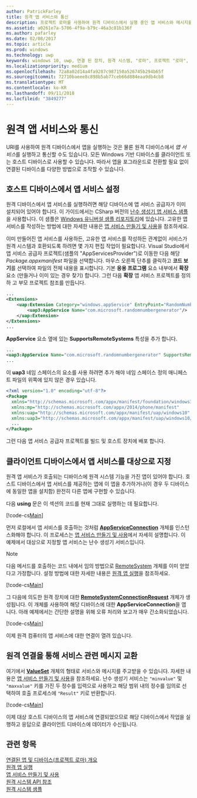 ```yaml
---
author: PatrickFarley
title: 원격 앱 서비스와 통신
description: 프로젝트 로마를 사용하여 원격 디바이스에서 실행 중인 앱 서비스와 메시지를 교환하세요.
ms.assetid: a0261e7a-5706-4f9a-b79c-46a3c81b136f
ms.author: pafarley
ms.date: 02/08/2017
ms.topic: article
ms.prod: windows
ms.technology: uwp
keywords: windows 10, uwp, 연결 된 장치, 원격 시스템, "로마", 프로젝트 "로마", 백그라운드 작업, 앱 서비스
ms.localizationpriority: medium
ms.openlocfilehash: 72a8a02d14a4fa9287c987150a526745b294b65f
ms.sourcegitcommit: 72710baeee8c898b5ab77ceb66d884eaa9db4cb8
ms.translationtype: MT
ms.contentlocale: ko-KR
ms.lasthandoff: 09/11/2018
ms.locfileid: "3849277"
---
```

# <a name="communicate-with-a-remote-app-service"></a>원격 앱 서비스와 통신

URI를 사용하여 원격 디바이스에서 앱을 실행하는 것은 물론 원격 디바이스에서 *앱 서비스*를 실행하고 통신할 수도 있습니다. 모든 Windows 기반 디바이스를 클라이언트 또는 호스트 디바이스로 사용할 수 있습니다. 따라서 앱을 포그라운드로 전환할 필요 없이 연결된 디바이스를 다양한 방법으로 조작할 수 있습니다.

## <a name="set-up-the-app-service-on-the-host-device"></a>호스트 디바이스에서 앱 서비스 설정
원격 디바이스에서 앱 서비스를 실행하려면 해당 디바이스에 앱 서비스 공급자가 이미 설치되어 있어야 합니다. 이 가이드에서는 CSharp 버전의 [난수 생성기 앱 서비스 샘플](https://github.com/Microsoft/Windows-universal-samples/tree/master/Samples/AppServices)을 사용합니다. 이 샘플은 [Windows 유니버설 샘플 리포지토리](https://github.com/Microsoft/Windows-universal-samples/tree/master/Samples/AppServices)에 있습니다. 고유한 앱 서비스를 작성하는 방법에 대한 자세한 내용은 [앱 서비스 만들기 및 사용](how-to-create-and-consume-an-app-service.md)을 참조하세요.

이미 만들어진 앱 서비스를 사용하든, 고유한 앱 서비스를 작성하든 관계없이 서비스가 원격 시스템과 호환되도록 하려면 몇 가지 편집 작업이 필요합니다. Visual Studio에서 앱 서비스 공급자 프로젝트(샘플의 "AppServicesProvider")로 이동한 다음 해당 _Package.appxmanifest_ 파일을 선택합니다. 마우스 오른쪽 단추를 클릭하고 **코드 보기**를 선택하여 파일의 전체 내용을 표시합니다. 기본 **응용 프로그램** 요소 내부에서 **확장** 요소 (만들거나 이미 있는 경우 찾기) 합니다. 그런 다음 **확장** 앱 서비스 프로젝트를 정의 하 고 부모 프로젝트 참조를 만듭니다.

``` xml
...
<Extensions>
    <uap:Extension Category="windows.appService" EntryPoint="RandomNumberService.RandomNumberGeneratorTask">
        <uap3:AppService Name="com.microsoft.randomnumbergenerator"/>
    </uap:Extension>
</Extensions>
...
```

**AppService** 요소 옆에 있는 **SupportsRemoteSystems** 특성을 추가 합니다.

``` xml
...
<uap3:AppService Name="com.microsoft.randomnumbergenerator" SupportsRemoteSystems="true"/>
...
```

이 **uap3** 네임 스페이스의 요소를 사용 하려면 추가 해야 네임 스페이스 정의 매니페스트 파일의 위쪽에 있지 않은 경우 있습니다.

```xml
<?xml version="1.0" encoding="utf-8"?>
<Package
  xmlns="http://schemas.microsoft.com/appx/manifest/foundation/windows10"
  xmlns:mp="http://schemas.microsoft.com/appx/2014/phone/manifest"
  xmlns:uap="http://schemas.microsoft.com/appx/manifest/uap/windows10"
  xmlns:uap3="http://schemas.microsoft.com/appx/manifest/uap/windows10/3">
  ...
</Package>
```

그런 다음 앱 서비스 공급자 프로젝트를 빌드 및 호스트 장치에 배포 합니다.

## <a name="target-the-app-service-from-the-client-device"></a>클라이언트 디바이스에서 앱 서비스를 대상으로 지정
원격 앱 서비스가 호출되는 디바이스에 원격 시스템 기능을 가진 앱이 있어야 합니다. 호스트 디바이스에서 앱 서비스를 제공하는 앱에 이 앱을 추가하거나(이 경우 두 디바이스에 동일한 앱을 설치함) 완전히 다른 앱에 구현할 수 있습니다.

다음 **using** 문은 이 섹션의 코드를 현재 그대로 실행하는 데 필요합니다.

[!code-cs[Main](./code/RemoteAppService/MainPage.xaml.cs#SnippetUsings)]


먼저 로컬에서 앱 서비스를 호출하는 것처럼 [**AppServiceConnection**](https://msdn.microsoft.com/library/windows/apps/Windows.ApplicationModel.AppService.AppServiceConnection) 개체를 인스턴스화해야 합니다. 이 프로세스는 [앱 서비스 만들기 및 사용](how-to-create-and-consume-an-app-service.md)에서 자세히 설명합니다. 이 예제에서 대상으로 지정할 앱 서비스는 난수 생성기 서비스입니다.

> [!NOTE]
> 다음 메서드를 호출하는 코드 내에서 임의 방법으로 [RemoteSystem](https://msdn.microsoft.com/library/windows/apps/Windows.System.RemoteSystems.RemoteSystem) 개체를 이미 얻었다고 가정합니다. 설정 방법에 대한 자세한 내용은 [원격 앱 실행](launch-a-remote-app.md)을 참조하세요.

[!code-cs[Main](./code/RemoteAppService/MainPage.xaml.cs#SnippetAppService)]

그 다음에 의도한 원격 장치에 대한 [**RemoteSystemConnectionRequest**](https://msdn.microsoft.com/library/windows/apps/Windows.System.RemoteSystems.RemoteSystemConnectionRequest) 개체가 생성됩니다. 이 개체를 사용하여 해당 디바이스에 대한 **AppServiceConnection**을 엽니다. 아래 예제에서는 간단한 설명을 위해 오류 처리와 보고가 매우 간소화되었습니다.

[!code-cs[Main](./code/RemoteAppService/MainPage.xaml.cs#SnippetRemoteConnection)]

이제 원격 컴퓨터의 앱 서비스에 대한 연결이 열려 있습니다.

## <a name="exchange-service-specific-messages-over-the-remote-connection"></a>원격 연결을 통해 서비스 관련 메시지 교환

여기에서 [**ValueSet**](https://msdn.microsoft.com/library/windows/apps/windows.foundation.collections.valueset) 개체의 형태로 서비스와 메시지를 주고받을 수 있습니다. 자세한 내용은 [앱 서비스 만들기 및 사용](how-to-create-and-consume-an-app-service.md)을 참조하세요. 난수 생성기 서비스는 `"minvalue"` 및 `"maxvalue"` 키를 가진 두 정수를 입력으로 사용하고 해당 범위 내의 정수를 임의로 선택하여 호출 프로세스에 `"Result"` 키로 반환합니다.

[!code-cs[Main](./code/RemoteAppService/MainPage.xaml.cs#SnippetSendMessage)]

이제 대상 호스트 디바이스의 앱 서비스에 연결되었으므로 해당 디바이스에서 작업을 실행하고 응답으로 클라이언트 디바이스에 데이터가 수신됩니다.

## <a name="related-topics"></a>관련 항목

[연결된 앱 및 디바이스(프로젝트 로마) 개요](connected-apps-and-devices.md)  
[원격 앱 실행](launch-a-remote-app.md)  
[앱 서비스 만들기 및 사용](how-to-create-and-consume-an-app-service.md)  
[원격 시스템 API 참조](https://msdn.microsoft.com/library/windows/apps/Windows.System.RemoteSystems)  
[원격 시스템 샘플](https://github.com/Microsoft/Windows-universal-samples/tree/dev/Samples/RemoteSystems)
